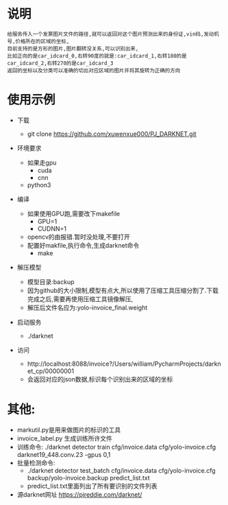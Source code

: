 # 说明
    给服务传入一个发票图片文件的路径,就可以返回对这个图片预测出来的身份证,vin码,发动机号,价格所在的区域的坐标,
    目前支持的是方形的图片,图片翻转没关系,可以识别出来,
    比如正向的是car_idcard_0,右转90度的就是:car_idcard_1,右转180的是car_idcard_2,右转270的是car_idcard_3
    返回的坐标以及分类可以准确的切出对应区域的图片并将其旋转为正确的方向
# 使用示例
- 下载
    - git clone https://github.com/xuwenxue000/PJ_DARKNET.git
- 环境要求
    - 如果走gpu
        - cuda
        - cnn
    - python3
    
- 编译
    - 如果使用GPU跑,需要改下makefile
        - GPU=1
        - CUDNN=1
    - opencv的由报错.暂时没处理,不要打开
    - 配置好makfile,执行命令,生成darknet命令
        - make    
- 解压模型
    - 模型目录:backup
    - 因为github的大小限制,模型有点大,所以使用了压缩工具压缩分割了.下载完成之后,需要再使用压缩工具镜像解压,
    - 解压后文件名应为:yolo-invoice_final.weight
- 启动服务
    - ./darknet
    
- 访问
    - http://localhost:8088/invoice?/Users/william/PycharmProjects/darknet_cp/00000001
    - 会返回对应的json数据,标识每个识别出来的区域的坐标
 
# 其他:
- markutil.py是用来做图片的标识的工具
- invoice_label.py 生成训练所许文件
- 训练命令:
    ./darknet detector train cfg/invoice.data cfg/yolo-invoice.cfg darknet19_448.conv.23 -gpus 0,1
- 批量检测命令:
    - ./darknet detector test_batch cfg/invoice.data cfg/yolo-invoice.cfg backup/yolo-invoice.backup predict_list.txt
    - predict_list.txt里面列出了所有要识别的文件列表
- 源darknet网址
    https://pjreddie.com/darknet/
        

